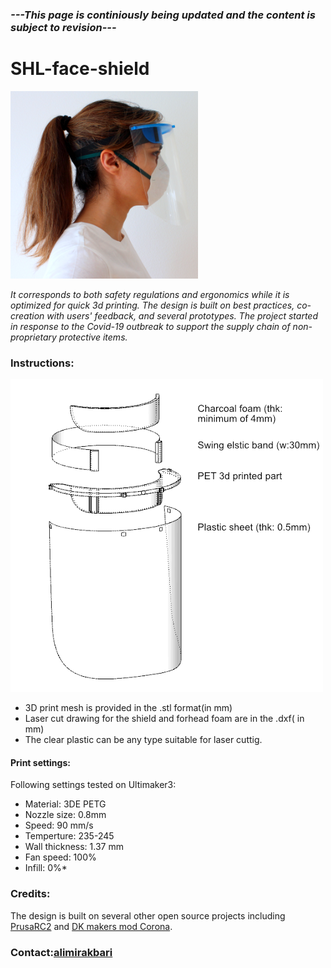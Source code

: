 ### *---This page is continiously being updated and the content is subject to revision---*
# SHL-face-shield

![Side](resources/square-side-profile.png "Side profile") 

*It corresponds to both safety regulations and ergonomics while it is optimized for quick 3d printing. 
The design is built on best practices, co-creation with users' feedback, and several prototypes. 
The project started in response to the Covid-19 outbreak to support the supply chain of non-proprietary protective items.*

### Instructions:
![Isometric](resources/isometric.png "isometric")
* 3D print mesh is provided in the .stl format(in mm)
* Laser cut drawing for the shield and forhead foam are in the .dxf( in mm)
* The clear plastic can be any type suitable for laser cuttig.
#### Print settings:
Following settings tested on Ultimaker3:
* Material: 3DE PETG
* Nozzle size: 0.8mm
* Speed: 90 mm/s
* Temperture: 235-245 
* Wall thickness: 1.37 mm
* Fan speed: 100%
* Infill: 0%*

### Credits:
The design is built on several other open source projects including [PrusaRC2](https://www.prusaprinters.org/prints/25857-prusa-protective-face-shield-rc2/files) and [DK makers mod Corona](https://www.makersmodcorona.dk/hjaelp-med-at-printe).
### Contact:[alimirakbari](https://github.com/alimirakbari)
